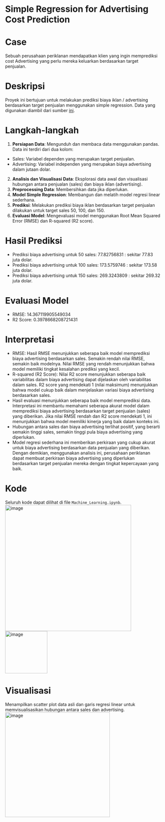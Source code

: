 # Simple Regression for Advertising Cost Prediction

# Case
Sebuah perusahaan periklanan mendapatkan klien yang ingin memprediksi cost Advertising yang perlu mereka keluarkan berdasarkan target penjualan.

# Deskripsi
Proyek ini  bertujuan untuk melakukan prediksi biaya iklan / advertising berdasarkan target penjualan menggunakan simple regression. Data yang digunakan diambil dari sumber [ini](https://www.econometrics.com/intro/sales.htm).

# Langkah-langkah
1. **Persiapan Data**: Mengunduh dan membaca data menggunakan pandas. Data ini terdiri dari dua kolom:
- Sales: Variabel dependen yang merupakan target penjualan.
- Advertising: Variabel independen yang merupakan biaya advertising dalam jutaan dolar.
2. **Analisis dan Visualisasi Data**: Eksplorasi data awal dan visualisasi hubungan antara penjualan (sales) dan biaya iklan (advertising).
3. **Preprocessing Data**: Membersihkan data jika diperlukan.
4. **Model Simple Regression**: Membangun dan melatih model regresi linear sederhana.
5. **Prediksi**: Melakukan prediksi biaya iklan berdasarkan target penjualan dilakukan untuk target sales 50, 100, dan 150.
6. **Evaluasi Model**: Mengevaluasi model menggunakan Root Mean Squared Error (RMSE) dan R-squared (R2 score).

# Hasil Prediksi
- Prediksi biaya advertising untuk 50 sales: 77.82756831 : sekitar 77.83 juta dolar.
- Prediksi biaya advertising untuk 100 sales: 173.5759746 : sekitar 173.58 juta dolar.
- Prediksi biaya advertising untuk 150 sales: 269.3243809 : sekitar 269.32 juta dolar.

# Evaluasi Model
- RMSE: 14.367119905549034
- R2 Score: 0.3978668208721431

# Interpretasi
- RMSE: Hasil RMSE menunjukkan seberapa baik model memprediksi biaya advertising berdasarkan sales. Semakin rendah nilai RMSE, semakin baik modelnya. Nilai RMSE yang rendah menunjukkan bahwa model memiliki tingkat kesalahan prediksi yang kecil.
- R-squared (R2 Score): Nilai R2 score menunjukkan seberapa baik variabilitas dalam biaya advertising dapat dijelaskan oleh variabilitas dalam sales. R2 score yang mendekati 1 (nilai maksimum) menunjukkan bahwa model cukup baik dalam menjelaskan variasi biaya advertising berdasarkan sales.
- Hasil evaluasi menunjukkan seberapa baik model memprediksi data. Interpretasi ini membantu memahami seberapa akurat model dalam memprediksi biaya advertising berdasarkan target penjualan (sales) yang diberikan. Jika nilai RMSE rendah dan R2 score mendekati 1, ini menunjukkan bahwa model memiliki kinerja yang baik dalam konteks ini.
- Hubungan antara sales dan biaya advertising terlihat positif, yang berarti semakin tinggi sales, semakin tinggi pula biaya advertising yang diperlukan.
- Model regresi sederhana ini memberikan perkiraan yang cukup akurat untuk biaya advertising berdasarkan data penjualan yang diberikan. Dengan demikian, menggunakan analisis ini, perusahaan periklanan dapat membuat perkiraan biaya advertising yang diperlukan berdasarkan target penjualan mereka dengan tingkat kepercayaan yang baik.

# Kode
Seluruh kode dapat dilihat di file `Machine_Learning.ipynb`.
<img width="409" alt="image" src="https://github.com/AfrohFauziah/Machine-Learning/assets/161470622/4d55904b-cc1d-433f-a0ae-fee0b4401b88">
<img width="137" alt="image" src="https://github.com/AfrohFauziah/Machine-Learning/assets/161470622/b858e736-282d-4395-bbba-03b300cf68b0">

# Visualisasi
Menampilkan scatter plot data asli dan garis regresi linear untuk memvisualisasikan hubungan antara sales dan advertising.
<img width="340" alt="image" src="https://github.com/AfrohFauziah/Machine-Learning/assets/161470622/01c177e4-4a3f-4cbb-b547-9a3311a0d0f6">
